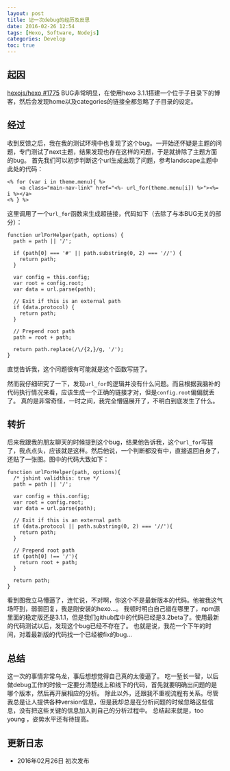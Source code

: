 ```yaml
---
layout: post
title: 记一次debug的经历及反思
date: 2016-02-26 12:54
tags: [Hexo, Software, Nodejs]
categories: Develop
toc: true
---
```


## 起因

[hexojs/hexo #1775](https://github.com/hexojs/hexo/issues/1775)
BUG非常明显，在使用hexo 3.1.1搭建一个位于子目录下的博客，然后会发现home以及categories的链接全都忽略了子目录的设定。

<!-- more -->

## 经过

收到反馈之后，我在我的测试环境中也复现了这个bug。一开始还怀疑是主题的问题，专门测试了next主题，结果发现也存在这样的问题，于是就排除了主题方面的bug。
首先我们可以初步判断这个url生成出现了问题，参考landscape主题中此处的代码：

```ejs
<% for (var i in theme.menu){ %>
	<a class="main-nav-link" href="<%- url_for(theme.menu[i]) %>"><%= i %></a>
<% } %>
```

这里调用了一个`url_for`函数来生成超链接，代码如下（去除了与本BUG无关的部分）：

```nodejs
function urlForHelper(path, options) {
  path = path || '/';
  
  if (path[0] === '#' || path.substring(0, 2) === '//') {
    return path;
  }

  var config = this.config;
  var root = config.root;
  var data = url.parse(path);

  // Exit if this is an external path
  if (data.protocol) {
    return path;
  }

  // Prepend root path
  path = root + path;

  return path.replace(/\/{2,}/g, '/');
}
```
   
直觉告诉我，这个问题很有可能就是这个函数写搓了。

然而我仔细研究了一下，发现`url_for`的逻辑并没有什么问题。而且根据我脑补的代码执行情况来看，应该生成一个正确的链接才对，但是`config.root`偏偏就丢了。
真的是非常奇怪，一时之间，我完全懵逼展开了，不明白到底发生了什么。

## 转折

后来我跟我的朋友聊天的时候提到这个bug，结果他告诉我，这个`url_for`写搓了，我点点头，应该就是这样。然后他说，一个判断都没有中，直接返回自身了，还贴了一张图。图中的代码大致如下：

```nodejs
function urlForHelper(path, options){
  /* jshint validthis: true */
  path = path || '/';

  var config = this.config;
  var root = config.root;
  var data = url.parse(path);

  // Exit if this is an external path
  if (data.protocol || path.substring(0, 2) === '//'){
    return path;
  }

  // Prepend root path
  if (path[0] !== '/'){
    return root + path;
  }

  return path;
}
```

看到图我立马懵逼了，连忙说，不对啊，你这个不是最新版本的代码。他被我这气场吓到，弱弱回复，我是刚安装的hexo...。
我顿时明白自己错在哪里了，npm源里面的稳定版还是3.1.1，但是我们github库中的代码已经是3.2beta了。使用最新的代码测试以后，发现这个bug已经不存在了。
也就是说，我花一个下午的时间，对着最新版的代码找一个已经被fix的bug…

## 总结
这一次的事情非常乌龙，事后想想觉得自己真的太傻逼了。
吃一堑长一智，以后做debug工作的时候一定要分清楚线上和线下的代码，首先就要明确出问题的是哪个版本，然后再开展相应的分析。
除此以外，还跟我不重视流程有关系。尽管我总是让人提供各种version信息，但是我却总是在分析问题的时候忽略这些信息，没有把这些关键的信息加入到自己的分析过程中。
总结起来就是，too young ，姿势水平还有待提高。

## 更新日志

- 2016年02月26日 初次发布


